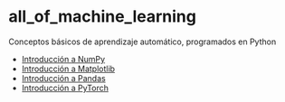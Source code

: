 # all_of_machine_learning
Conceptos básicos de aprendizaje automático, programados en Python

- [Introducción a NumPy](https://github.com/gmonce/all_of_machine_learning/blob/main/NumPy-Intro.ipynb)
- [Introducción a Matplotlib](https://github.com/gmonce/all_of_machine_learning/blob/main/Matplotlib-Intro.ipynb)
- [Introducción a Pandas](https://github.com/gmonce/all_of_machine_learning/blob/main/Pandas-Intro.ipynb)
- [Introducción a PyTorch](https://github.com/gmonce/all_of_machine_learning/blob/main/PyTorch-Intro.ipynb)



